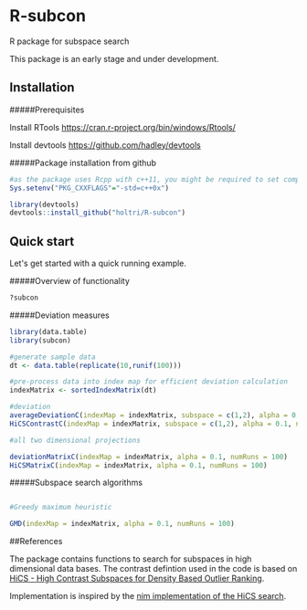 # R-subcon
R package for subspace search

This package is an early stage and under development. 

## Installation

#####Prerequisites

Install RTools https://cran.r-project.org/bin/windows/Rtools/

Install devtools https://github.com/hadley/devtools

#####Package installation from github
```R
#as the package uses Rcpp with c++11, you might be required to set compiler options manually
Sys.setenv("PKG_CXXFLAGS"="-std=c++0x")

library(devtools)
devtools::install_github("holtri/R-subcon")
```

## Quick start

Let's get started with a quick running example.

#####Overview of functionality

```R
?subcon
```

#####Deviation measures

```R
library(data.table)
library(subcon)

#generate sample data
dt <- data.table(replicate(10,runif(100)))

#pre-process data into index map for efficient deviation calculation
indexMatrix <- sortedIndexMatrix(dt)

#deviation
averageDeviationC(indexMap = indexMatrix, subspace = c(1,2), alpha = 0.1, referenceDim = 1, numRuns = 100)
HiCSContrastC(indexMap = indexMatrix, subspace = c(1,2), alpha = 0.1, numRuns = 100)

#all two dimensional projections

deviationMatrixC(indexMap = indexMatrix, alpha = 0.1, numRuns = 100)
HiCSMatrixC(indexMap = indexMatrix, alpha = 0.1, numRuns = 100)
```

#####Subspace search algorithms

```R

#Greedy maximum heuristic

GMD(indexMap = indexMatrix, alpha = 0.1, numRuns = 100)

```

##References

The package contains functions to search for subspaces in high dimensional data bases. The contrast defintion used in the code is based on [HiCS - High Contrast Subspaces for Density Based Outlier Ranking][1].

Implementation is inspired by the [nim implementation of the HiCS search][2].

[1]: http://www.ipd.uni-karlsruhe.de/~muellere/publications/ICDE2012.pdf 
[2]: https://github.com/bluenote10/HiCS
